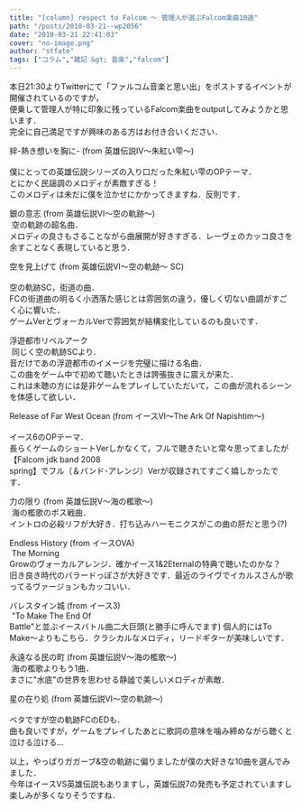 ```yaml
---
title: "[column] respect to Falcom ～ 管理人が選ぶFalcom楽曲10選"
path: "/posts/2010-03-21--wp2056"
date: "2010-03-21 22:41:03"
cover: "no-image.png"
author: "stfate"
tags: ["コラム","雑記 &gt; 音楽","falcom"]
---
```


<style type="text/css">
<!--
p {white-space: pre-wrap};
-->
</style>

本日21:30よりTwitterにて「ファルコム音楽と思い出」をポストするイベントが開催されているのですが，
便乗して管理人が特に印象に残っているFalcom楽曲をoutputしてみようかと思います．
完全に自己満足ですが興味のある方はお付き合いください．

絆-熱き想いを胸に- (from 英雄伝説Ⅳ～朱紅い雫～)<br>
僕にとっての英雄伝説シリーズの入り口だった朱紅い雫のOPテーマ．
とにかく民謡調のメロディが素敵すぎる！
このメロディは未だに僕を泣かせにかかってきますね．反則です．

銀の意志 (from 英雄伝説Ⅵ～空の軌跡～)<br>
空の軌跡の超名曲．
メロディの良さもさることながら曲展開が好きすぎる．レーヴェのカッコ良さを余すことなく表現していると思う．

空を見上げて (from 英雄伝説Ⅵ～空の軌跡～ SC)<br>
空の軌跡SC，街道の曲．
FCの街道曲の明るく小洒落た感じとは雰囲気の違う，優しく切ない曲調がすごく心に響いた．
ゲームVerとヴォーカルVerで雰囲気が結構変化しているのも良いです．

浮遊都市リベルアーク<br>
同じく空の軌跡SCより．
音だけであの浮遊都市のイメージを完璧に描ける名曲．
この曲をゲーム中で初めて聴いたときは誇張抜きに震えが来た．
これは未聴の方には是非ゲームをプレイしていただいて，この曲が流れるシーンを体感して欲しい．

Release of Far West Ocean (from イースⅥ～The Ark Of Napishtim～)<br>
イース6のOPテーマ．
長らくゲームのショートVerしかなくて，フルで聴きたいと常々思ってましたが
【Falcom jdk band 2008 spring】でフル（＆バンド･アレンジ）Verが収録されてすごく嬉しかったです．

力の限り (from 英雄伝説Ⅴ～海の檻歌～)<br>
海の檻歌のボス戦曲．
イントロの必殺リフが大好き．打ち込みハーモニクスがこの曲の肝だと思う(?)

Endless History (from イースOVA)<br>
The Morning Growのヴォーカルアレンジ．確かイース1&2Eternalの特典で聴いたのかな？
旧き良き時代のバラードっぽさが大好きです．最近のライヴでイカルスさんが歌ってるヴァージョンもカッコいい．

バレスタイン城 (from イース3)<br>
"To Make The End Of Battle"と並ぶイースバトル曲二大巨頭(と勝手に呼んでます)
個人的にはTo Make～よりもこちら．クラシカルなメロディ，リードギターが美味しいです．

永遠なる民の町 (from 英雄伝説Ⅴ～海の檻歌～)<br>
海の檻歌よりもう1曲．
まさに"水底"の世界を思わせる静謐で美しいメロディが素敵．

星の在り処 (from 英雄伝説Ⅵ～空の軌跡～)<br>
ベタですが空の軌跡FCのEDも．
曲も良いですが，ゲームをプレイしたあとに歌詞の意味を噛み締めながら聴くと泣ける泣ける…

以上，やっぱりガガーブ&空の軌跡に偏りましたが僕の大好きな10曲を選んでみました．
今年はイースVS英雄伝説もありますし，英雄伝説7の発売も予定されていますし
楽しみが多くなりそうですね．